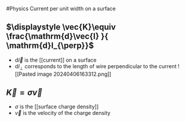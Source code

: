 #Physics 
Current per unit width on a surface
## $\displaystyle \vec{K}\equiv \frac{\mathrm{d}\vec{I} }{ \mathrm{d}l_{\perp}}$
* $\displaystyle \mathrm{d}\vec{I}$ is the [[current]] on a surface
* $\displaystyle \mathrm{d}l_{\perp }$ corresponds to the length of wire perpendicular to the current
![[Pasted image 20240406163312.png]]
## $\displaystyle \vec{K}=\sigma \vec{v}$
* $\displaystyle \sigma$ is the [[surface charge density]]
* $\displaystyle \vec{v}$ is the velocity of the charge density